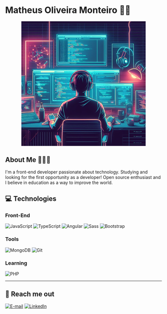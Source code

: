 # Matheus Oliveira Monteiro 👋🏻

<div align="center">
  <img  src="./assets/\_45f7291a-3dd6-40a4-a983-31e64d8f274f.jpg" width="400">
</div>

## About Me 👨🏻‍💻

I'm a front-end developer passionate about technology. Studying and looking for the first opportunity as a developer!
Open source enthusiast and I believe in education as a way to improve the world.

## 💻 Technologies

<h3>Front-End</h3>
 
![JavaScript](https://img.shields.io/badge/JavaScript-000?style=for-the-badge&logo=javascript&logoColor=F0DB4F)
![TypeScript](https://img.shields.io/badge/TypeScript-000?style=for-the-badge&logo=typescript&logoColor=0177C1)
![Angular](https://img.shields.io/badge/Angular-000?style=for-the-badge&logo=angular&logoColor=FF0000)
![Sass](https://img.shields.io/badge/SASS-000?style=for-the-badge&logo=sass&logoColor=CD6799)
![Bootstrap](https://img.shields.io/badge/bootstrap-000?style=for-the-badge&logo=bootstrap&logoColor=553C7B)

<h3>Tools</h3>

![MongoDB](https://img.shields.io/badge/mongodb-000?style=for-the-badge&logo=mongodb&logoColor=4DB33D)
![Git](https://img.shields.io/badge/git-000?style=for-the-badge&logo=git&logoColor=F1502F)

<h3>Learning</h3>

![PHP](https://img.shields.io/badge/php-000?style=for-the-badge&logo=php&logoColor=6C78AF)

<hr>

## 💬 Reach me out

[![E-mail](https://img.shields.io/badge/-Email-000?style=for-the-badge&logo=microsoft-outlook&logoColor=E94D5F)](mailto:matheus7227@gmail.com)
[![LinkedIn](https://img.shields.io/badge/-LinkedIn-000?style=for-the-badge&logo=linkedin&logoColor=30A3DC)](https://www.linkedin.com/in/matheus-oliveira-monteiro-3a5b8925a/)
